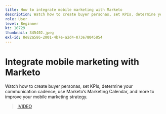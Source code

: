 ```yaml
---
title: How to integrate mobile marketing with Marketo
description: Watch how to create buyer personas, set KPIs, determine your communication cadence, use Marketo’s Marketing Calendar, and more to improve your mobile marketing strategy.
role: User
level: Beginner
kt: 10729
thumbnail: 345402.jpeg
exl-id: 8e82a586-2001-4b7e-a2d4-073e78045854
---
```

# Integrate mobile marketing with Marketo

Watch how to create buyer personas, set KPIs, determine your communication cadence, use Marketo’s Marketing Calendar, and more to improve your mobile marketing strategy.

>[!VIDEO](https://video.tv.adobe.com/v/345402/?quality=12&learn=on)
